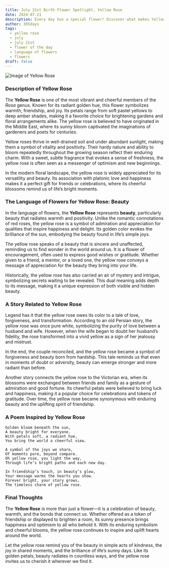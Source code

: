 ```yaml
---
title: July 21st Birth Flower Spotlight, Yellow Rose
date: 2024-07-21
description: Every day has a special flower! Discover what makes Yellow Rose unique as today’s birth flower and its symbolic meaning.
author: 365days
tags:
  - yellow rose
  - july
  - july 21st
  - flower of the day
  - language of flowers
  - flowers
draft: false
---
```


![Image of Yellow Rose](https://cdn.pixabay.com/photo/2021/04/08/18/59/yellow-rose-6162613_1280.jpg#center)


### Description of Yellow Rose

The **Yellow Rose** is one of the most vibrant and cheerful members of the _Rosa_ genus. Known for its radiant golden hue, this flower symbolizes warmth, friendship, and joy. Its petals range from soft pastel yellows to deep amber shades, making it a favorite choice for brightening gardens and floral arrangements alike. The yellow rose is believed to have originated in the Middle East, where its sunny bloom captivated the imaginations of gardeners and poets for centuries.

Yellow roses thrive in well-drained soil and under abundant sunlight, making them a symbol of vitality and positivity. Their hardy nature and ability to bloom repeatedly throughout the growing season reflect their enduring charm. With a sweet, subtle fragrance that evokes a sense of freshness, the yellow rose is often seen as a messenger of optimism and new beginnings.

In the modern floral landscape, the yellow rose is widely appreciated for its versatility and beauty. Its association with platonic love and happiness makes it a perfect gift for friends or celebrations, where its cheerful blossoms remind us of life’s bright moments.

### The Language of Flowers for Yellow Rose: Beauty

In the language of flowers, the **Yellow Rose** represents **beauty**, particularly beauty that radiates warmth and positivity. Unlike the romantic connotations of red roses, the yellow rose is a symbol of admiration and appreciation for qualities that inspire happiness and delight. Its golden color evokes the brilliance of the sun, embodying the beauty found in life’s simple joys.

The yellow rose speaks of a beauty that is sincere and unaffected, reminding us to find wonder in the world around us. It is a flower of encouragement, often used to express good wishes or gratitude. Whether given to a friend, a mentor, or a loved one, the yellow rose conveys a message of appreciation for the beauty they bring into your life.

Historically, the yellow rose has also carried an air of mystery and intrigue, symbolizing secrets waiting to be revealed. This dual meaning adds depth to its message, making it a unique expression of both visible and hidden beauty.

### A Story Related to Yellow Rose

Legend has it that the yellow rose owes its color to a tale of love, forgiveness, and transformation. According to an old Persian story, the yellow rose was once pure white, symbolizing the purity of love between a husband and wife. However, when the wife began to doubt her husband’s fidelity, the rose transformed into a vivid yellow as a sign of her jealousy and mistrust.

In the end, the couple reconciled, and the yellow rose became a symbol of forgiveness and beauty born from hardship. This tale reminds us that even in moments of doubt or adversity, beauty can emerge stronger and more radiant than before.

Another story connects the yellow rose to the Victorian era, when its blossoms were exchanged between friends and family as a gesture of admiration and good fortune. Its cheerful petals were believed to bring luck and happiness, making it a popular choice for celebrations and tokens of gratitude. Over time, the yellow rose became synonymous with enduring beauty and the uplifting spirit of friendship.

### A Poem Inspired by Yellow Rose

```
Golden bloom beneath the sun,  
A beauty bright for everyone.  
With petals soft, a radiant hue,  
You bring the world a cheerful view.  

A symbol of the joys we share,  
Of moments pure, beyond compare.  
Oh yellow rose, you light the way,  
Through life’s bright paths and each new day.  

In friendship’s touch, in beauty’s glow,  
Your message warms the hearts you show.  
Forever bright, your story grows,  
The timeless charm of yellow rose.  
```

### Final Thoughts

The **Yellow Rose** is more than just a flower—it is a celebration of beauty, warmth, and the bonds that connect us. Whether offered as a token of friendship or displayed to brighten a room, its sunny presence brings happiness and optimism to all who behold it. With its enduring symbolism and cheerful blooms, the yellow rose continues to inspire and uplift hearts around the world.

Let the yellow rose remind you of the beauty in simple acts of kindness, the joy in shared moments, and the brilliance of life’s sunny days. Like its golden petals, beauty radiates in countless ways, and the yellow rose invites us to cherish it wherever we find it.



